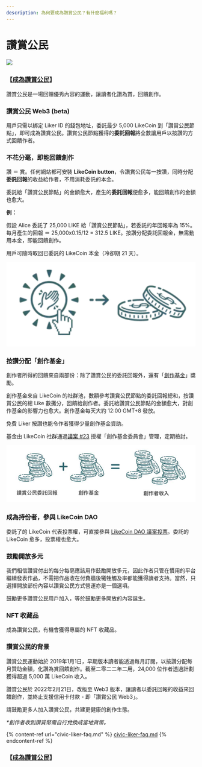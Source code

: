 ```yaml
---
description: 為何要成為讚賞公民？有什麼福利嗎？
---
```


# 讚賞公民

![](../../.gitbook/assets/likecoin\_ad98\_2point0-01.png)

### 【[成為讚賞公民](<be-a-civic-liker (1).md>)】

讚賞公民是一場回饋優秀內容的運動，讓讀者化讚為賞，回饋創作。

### 讚賞公民 Web3 (beta)

用戶只需以綁定 Liker ID 的錢包地址，委託最少 5,000 LikeCoin 到「讚賞公民節點」，即可成為讚賞公民。讚賞公民節點獲得的**委託回報**將全數讓用戶以按讚的方式回饋作者。

### 不花分毫，即能回饋創作

讚 ＝ 賞。任何網站都可安裝 **LikeCoin button**，令讚賞公民每一按讚，同時分配**委託回報**的收益給作者，不用消耗委託的本金。

委託給「讚賞公民節點」的金額愈大，產生的**委託回報**便愈多，能回饋創作的金額也愈大。

**例：**

假設 Alice 委託了 25,000 LIKE 給「讚賞公民節點」，若委託的年回報率為 15%。 每月產生的回報 ＝ 25,000x0.15/12 = 312.5 LIKE。按讚分配委託回報金，無需動用本金，即能回饋創作。

用戶可隨時取回已委託的 LikeCoin 本金（冷卻期 21 天）。

![](<../../.gitbook/assets/image (24).png>)

### 按讚分配「創作基金」&#xD;

創作者所得的回饋來自兩部份：除了讚賞公民的委託回報外，還有「[創作基金](creators-fund.md)」奬勵。

創作基金來自 LikeCoin 的社群池，數額參考讚賞公民節點的委託回報總和，按讚賞公民的總 Like 數攤分，回饋給創作者。委託給讚賞公民節點的金額愈大，對創作基金的影響力也愈大。創作基金每天大約 12:00 GMT+8 發放。

免費 Liker 按讚也能令作者獲得少量創作基金資助。

基金由 LikeCoin 社群通過[議案 #23](https://stake.like.co/proposals/23) 授權「創作基金委員會」管理，定期檢討。

![](../../.gitbook/assets/未命名簡報.jpeg)

### 成為持份者，參與 LikeCoin DAO

委託了的 LikeCoin 代表投票權，可直接參與 [LikeCoin DAO 議案投票](https://stake.like.co/proposals)。委託的 LikeCoin 愈多，投票權也愈大。

### 鼓勵開放多元&#xD;

我們相信讚賞付出的每分每亳應該用作鼓勵開放多元，因此作者只管在慣用的平台繼續發表作品，不需把作品收在付費牆後犧牲觸及率都能獲得讀者支持。當然，只選擇開放部份內容以讚賞公民方式營運亦是一個選項。

鼓勵更多讚賞公民用戶加入，等於鼓勵更多開放的內容誕生。



### NFT 收藏品

成為讚賞公民，有機會獲得專屬的 NFT 收藏品。

### 讚賞公民的背景

讚賞公民運動始於 2019年1月1日，早期版本讀者能透過每月訂閱，以按讚分配每月贊助金額，化讚為賞回饋創作。截至二零二二年二用，24,000 位作者透過計劃獲得超過 5,000 萬 LikeCoin 收入。

讚賞公民於 2022年2月21日，改版至 Web3 版本，讓讀者以委託回報的收益來回饋創作，並終止支援信用卡付款 - 即「讚賞公民 Web3」。



請鼓勵更多人加入讚賞公民，共建更健康的創作生態。

_\*創作者收到讚賞幣需自行兌換成當地貨幣。_

{% content-ref url="civic-liker-faq.md" %}
[civic-liker-faq.md](civic-liker-faq.md)
{% endcontent-ref %}

### 【[成為讚賞公民](<be-a-civic-liker (1).md>)】
